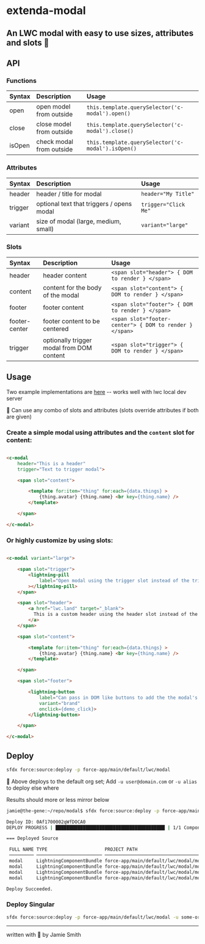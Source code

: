 # extenda-modal

## An LWC modal with easy to use sizes, attributes and slots 🎰

## API

### Functions

| Syntax      | Description | Usage     |
| :---        |    :---   |   :--- |
| open    | open model from outside       | `this.template.querySelector('c-modal').open()`       |
| close   | close model from outside      | `this.template.querySelector('c-modal').close()`      |
| isOpen  | check modal from outside      | `this.template.querySelector('c-modal').isOpen()`     |

### Attributes

| Syntax      | Description | Usage     |
| :---        |    :---   |   :--- |
| header    | header / title for modal       | `header="My Title"`       |
| trigger   | optional text that triggers / opens modal     | `trigger="Click Me"`  |
| variant  | size of modal (large, medium, small)  | `variant="large"` |

### Slots

| Syntax      | Description | Usage     |
| :---        |    :---   |   :--- |
| header    | header content  | `<span slot="header"> { DOM to render } </span>`      |
| content  | content for the body of the modal  | `<span slot="content"> { DOM to render } </span>` |
| footer  | footer content  | `<span slot="footer"> { DOM to render } </span>` |
| footer-center  | footer content to be centered | `<span slot="footer-center"> { DOM to render } </span>` |
| trigger   | optionally trigger modal from DOM content  |`<span slot="trigger"> { DOM to render } </span>` |

## Usage

Two example implementations are [here](force-app/main/default/lwc/exampleModal/exampleModal.html) -- works well with lwc local dev server

📌 Can use any combo of slots and attributes (slots override attributes if both are given)

### Create a simple modal using attributes and the `content` slot for content:

```html

<c-modal
    header="This is a header"
    trigger="Text to trigger modal">

    <span slot="content">

        <template for:item="thing" for:each={data.things} >
            {thing.avatar} {thing.name} <br key={thing.name} />
        </template>

    </span>

</c-modal>
```

<!-- <img src="https://i.imgur.com/irT1Rfm.png" width="500px" /> -->

### Or highly customize by using slots:

```html

<c-modal variant="large">

    <span slot="trigger">
        <lightning-pill
            label="Open modal using the trigger slot instead of the trigger attribute to pass in DOM instead of text"
        ></lightning-pill>
    </span>

    <span slot="header">
        <a href="lwc.land" target="_blank">
          This is a custom header using the header slot instead of the header attribute to pass in DOM instead of text
        </a>
    </span>

    <span slot="content">

        <template for:item="thing" for:each={data.things} >
            {thing.avatar} {thing.name} <br key={thing.name} />
        </template>

    </span>

    <span slot="footer">

        <lightning-button 
            label="Can pass in DOM like buttons to add the the modal's footer"
            variant="brand"
            onclick={demo_click}>
        </lightning-button>

    </span>

</c-modal>
```

<!-- img src="https://i.imgur.com/BXiNM4H.png" width="500px" / -->

## Deploy

```bash
sfdx force:source:deploy -p force-app/main/default/lwc/modal
```

📌  Above deploys to the default org set; Add `-u user@domain.com` or `-u alias` to deploy else where

Results should more or less mirror below

```bash
jamie@the-gene:~/repo/modal$ sfdx force:source:deploy -p force-app/main/default/lwc/modal -u some-org

Deploy ID: 0Af1700002qWfDOCA0
DEPLOY PROGRESS | ████████████████████████████████████████ | 1/1 Components

=== Deployed Source

 FULL NAME TYPE                     PROJECT PATH                                       
 ───────── ──────────────────────── ────────────────────────────────────────────────── 
 modal     LightningComponentBundle force-app/main/default/lwc/modal/modal.css         
 modal     LightningComponentBundle force-app/main/default/lwc/modal/modal.html        
 modal     LightningComponentBundle force-app/main/default/lwc/modal/modal.js          
 modal     LightningComponentBundle force-app/main/default/lwc/modal/modal.js-meta.xml 

Deploy Succeeded.

```

### Deploy Singular

```bash
sfdx force:source:deploy -p force-app/main/default/lwc/modal -u some-org
```

---

written with 💙 by Jamie Smith
